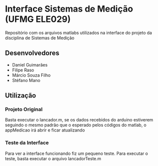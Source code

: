 # Interface Sistemas de Medição (UFMG ELE029)
Repositório com os arquivos matlabs utilizados na interface do projeto da disciplina de Sistemas de Medição

## Desenvolvedores
- Daniel Guimarães
- Filipe Raso
- Márcio Souza Filho
- Stéfano Mano

## Utilização
### Projeto Original
Basta executar o lancador.m, se os dados recebidos do arduino estiverem seguindo o mesmo padrão que o esperado pelos códigos do matlab, o appMedicao irá abrir e ficar atualizando

### Teste da Interface
Para ver a interface funcionando fiz um pequeno teste. Para executar o teste, basta executar o arquivo lancadorTeste.m

